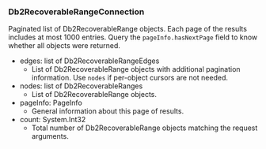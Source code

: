 ### Db2RecoverableRangeConnection
Paginated list of Db2RecoverableRange objects. Each page of the results includes at most 1000 entries. Query the `pageInfo.hasNextPage` field to know whether all objects were returned.

- edges: list of Db2RecoverableRangeEdges
  - List of Db2RecoverableRange objects with additional pagination information. Use `nodes` if per-object cursors are not needed.
- nodes: list of Db2RecoverableRanges
  - List of Db2RecoverableRange objects.
- pageInfo: PageInfo
  - General information about this page of results.
- count: System.Int32
  - Total number of Db2RecoverableRange objects matching the request arguments.

